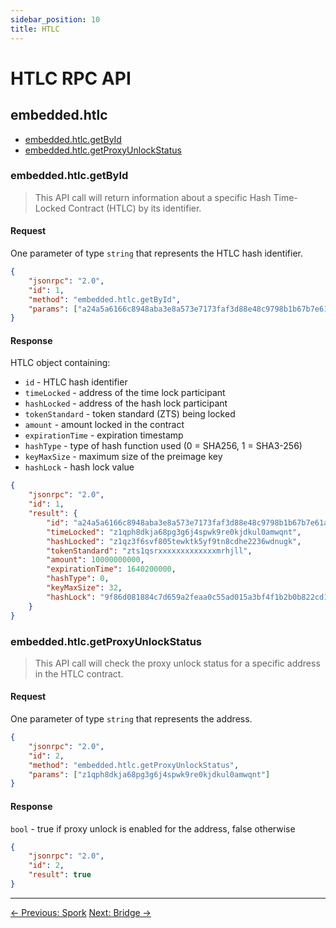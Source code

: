 ```yaml
---
sidebar_position: 10
title: HTLC
---
```


# HTLC RPC API

## embedded.htlc

* [embedded.htlc.getById](#embeddedhtlcgetbyid)
* [embedded.htlc.getProxyUnlockStatus](#embeddedhtlcgetproxyunlockstatus)

### embedded.htlc.getById

> This API call will return information about a specific Hash Time-Locked Contract (HTLC) by its identifier.

#### Request

One parameter of type `string` that represents the HTLC hash identifier.

```json
{
    "jsonrpc": "2.0",
    "id": 1,
    "method": "embedded.htlc.getById",
    "params": ["a24a5a6166c8948aba3e8a573e7173faf3d88e48c9798b1b67b7e61ae8552ed5"]
}
```

#### Response

HTLC object containing:
* `id` - HTLC hash identifier
* `timeLocked` - address of the time lock participant
* `hashLocked` - address of the hash lock participant
* `tokenStandard` - token standard (ZTS) being locked
* `amount` - amount locked in the contract
* `expirationTime` - expiration timestamp
* `hashType` - type of hash function used (0 = SHA256, 1 = SHA3-256)
* `keyMaxSize` - maximum size of the preimage key
* `hashLock` - hash lock value

```json
{
    "jsonrpc": "2.0",
    "id": 1,
    "result": {
        "id": "a24a5a6166c8948aba3e8a573e7173faf3d88e48c9798b1b67b7e61ae8552ed5",
        "timeLocked": "z1qph8dkja68pg3g6j4spwk9re0kjdkul0amwqnt",
        "hashLocked": "z1qz3f6svf805tewktk5yf9tn8cdhe2236wdnugk",
        "tokenStandard": "zts1qsrxxxxxxxxxxxxxmrhjll",
        "amount": 10000000000,
        "expirationTime": 1640200000,
        "hashType": 0,
        "keyMaxSize": 32,
        "hashLock": "9f86d081884c7d659a2feaa0c55ad015a3bf4f1b2b0b822cd15d6c15b0f00a08"
    }
}
```

### embedded.htlc.getProxyUnlockStatus

> This API call will check the proxy unlock status for a specific address in the HTLC contract.

#### Request

One parameter of type `string` that represents the address.

```json
{
    "jsonrpc": "2.0",
    "id": 2,
    "method": "embedded.htlc.getProxyUnlockStatus",
    "params": ["z1qph8dkja68pg3g6j4spwk9re0kjdkul0amwqnt"]
}
```

#### Response

`bool` - true if proxy unlock is enabled for the address, false otherwise

```json
{
    "jsonrpc": "2.0",
    "id": 2,
    "result": true
}
```

---

<div style={{textAlign: 'center', marginTop: '2rem'}}>
  <a href="/developer/rpc-api/embedded/spork" style={{marginRight: '1rem'}}>← Previous: Spork</a>
  <a href="/developer/rpc-api/embedded/bridge">Next: Bridge →</a>
</div>